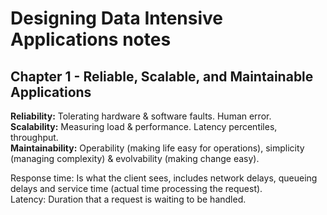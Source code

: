 # Designing Data Intensive Applications notes

## Chapter 1 - Reliable, Scalable, and Maintainable Applications

**Reliability:** Tolerating hardware & software faults. Human error.\
**Scalability:** Measuring load & performance. Latency percentiles, throughput.\
**Maintainability:** Operability (making life easy for operations), simplicity (managing complexity) & evolvability (making change easy).

Response time: Is what the client sees, includes network delays, queueing delays and service time (actual time processing the request).\
Latency: Duration that a request is waiting to be handled.



